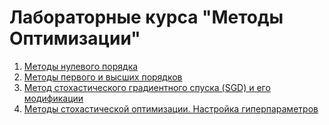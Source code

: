 # Лабораторные курса "Методы Оптимизации"

1. [Методы нулевого порядка](lab1/) 
2. [Методы первого и высших порядков](lab2/)
3. [Метод стохастического градиентного спуска (SGD) и его модификации](lab3/)
4. [Методы стохастической оптимизации. Настройка гиперпараметров](lab4/)

